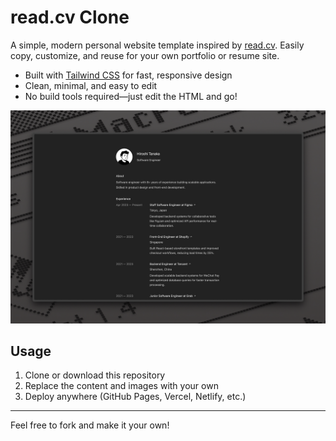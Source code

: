 # read.cv Clone

A simple, modern personal website template inspired by [read.cv](https://read.cv). Easily copy, customize, and reuse for your own portfolio or resume site.

- Built with [Tailwind CSS](https://tailwindcss.com) for fast, responsive design
- Clean, minimal, and easy to edit
- No build tools required—just edit the HTML and go!

![Preview](images/preview.jpg)

## Usage

1. Clone or download this repository
2. Replace the content and images with your own
3. Deploy anywhere (GitHub Pages, Vercel, Netlify, etc.)

---

Feel free to fork and make it your own! 